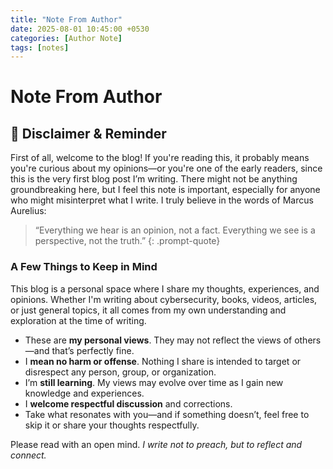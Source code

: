 ```yaml
---
title: "Note From Author"
date: 2025-08-01 10:45:00 +0530
categories: [Author Note]
tags: [notes]
---
```


# Note From Author

## 🔖 Disclaimer & Reminder

First of all, welcome to the blog!
If you're reading this, it probably means you're curious about my opinions—or you're one of the early readers, since this is the very first blog post I’m writing.
There might not be anything groundbreaking here, but I feel this note is important, especially for anyone who might misinterpret what I write.
I truly believe in the words of Marcus Aurelius:

> “Everything we hear is an opinion, not a fact. Everything we see is a perspective, not the truth.”
{: .prompt-quote}

### A Few Things to Keep in Mind

This blog is a personal space where I share my thoughts, experiences, and opinions. Whether I'm writing about cybersecurity, books, videos, articles, or just general topics, it all comes from my own understanding and exploration at the time of writing.

- These are **my personal views**. They may not reflect the views of others—and that’s perfectly fine.
- I **mean no harm or offense**. Nothing I share is intended to target or disrespect any person, group, or organization.
- I’m **still learning**. My views may evolve over time as I gain new knowledge and experiences.
- I **welcome respectful discussion** and corrections.
- Take what resonates with you—and if something doesn’t, feel free to skip it or share your thoughts respectfully.


Please read with an open mind.
 *I write not to preach, but to reflect and connect.*